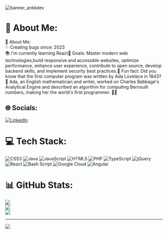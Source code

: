 ![banner_ankkdev](https://github.com/ankkdev/ankkdev/assets/158085013/a3d719e7-88e0-4046-a7ae-7b46f3b225d2)
# 💫 About Me:
💫 About Me:<br>✨ Creating bugs since: 2023<br>📚 I'm currently learning React🎯 Goals: Master modern web technologies,build responsive and accessible websites, optimize <br>performance, enhance user experience, contribute to open source, develop backend skills, and implement security best practices.🎲 Fun fact: Did you know that the first computer program was written by Ada Lovelace in 1843? 🎉 Ada, an English mathematician and writer, worked on Charles Babbage's Analytical Engine and described an algorithm for computing Bernoulli numbers, making her the world's first programmer. 🚀✨


## 🌐 Socials:
[![LinkedIn](https://img.shields.io/badge/LinkedIn-%230077B5.svg?logo=linkedin&logoColor=white)](https://linkedin.com/in/antoniokanonchyk) 

# 💻 Tech Stack:
![CSS3](https://img.shields.io/badge/css3-%231572B6.svg?style=for-the-badge&logo=css3&logoColor=white) ![Java](https://img.shields.io/badge/java-%23ED8B00.svg?style=for-the-badge&logo=openjdk&logoColor=white) ![JavaScript](https://img.shields.io/badge/javascript-%23323330.svg?style=for-the-badge&logo=javascript&logoColor=%23F7DF1E) ![HTML5](https://img.shields.io/badge/html5-%23E34F26.svg?style=for-the-badge&logo=html5&logoColor=white) ![PHP](https://img.shields.io/badge/php-%23777BB4.svg?style=for-the-badge&logo=php&logoColor=white) ![TypeScript](https://img.shields.io/badge/typescript-%23007ACC.svg?style=for-the-badge&logo=typescript&logoColor=white) ![jQuery](https://img.shields.io/badge/jquery-%230769AD.svg?style=for-the-badge&logo=jquery&logoColor=white) ![React](https://img.shields.io/badge/react-%2320232a.svg?style=for-the-badge&logo=react&logoColor=%2361DAFB) ![Bash Script](https://img.shields.io/badge/bash_script-%23121011.svg?style=for-the-badge&logo=gnu-bash&logoColor=white) ![Google Cloud](https://img.shields.io/badge/GoogleCloud-%234285F4.svg?style=for-the-badge&logo=google-cloud&logoColor=white) ![Angular](https://img.shields.io/badge/angular-%23DD0031.svg?style=for-the-badge&logo=angular&logoColor=white)
# 📊 GitHub Stats:
![](https://github-readme-stats.vercel.app/api?username=ankkdev&theme=dark&hide_border=false&include_all_commits=false&count_private=false)<br/>
![](https://github-readme-streak-stats.herokuapp.com/?user=ankkdev&theme=dark&hide_border=false)<br/>
![](https://github-readme-stats.vercel.app/api/top-langs/?username=ankkdev&theme=dark&hide_border=false&include_all_commits=false&count_private=false&layout=compact)

---
[![](https://visitcount.itsvg.in/api?id=ankkdev&icon=0&color=0)](https://visitcount.itsvg.in)

